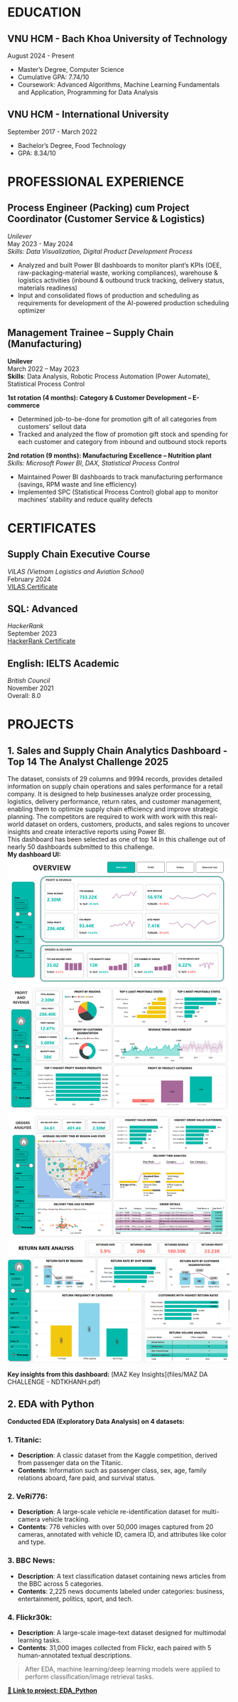 # EDUCATION
## VNU HCM - Bach Khoa University of Technology  
August 2024 - Present
- Master’s Degree, Computer Science
- Cumulative GPA: 7.74/10  
- Coursework: Advanced Algorithms, Machine Learning Fundamentals and
 Application, Programming for Data Analysis  

## VNU HCM - International University  
September 2017 - March 2022
- Bachelor’s Degree, Food Technology
- GPA: 8.34/10  

# PROFESSIONAL EXPERIENCE

## Process Engineer (Packing) cum Project Coordinator (Customer Service & Logistics)  
*Unilever*  
May 2023 - May 2024  
*Skills: Data Visualization, Digital Product Development Process*  
- Analyzed and built Power BI dashboards to monitor plant’s KPIs (OEE, raw-packaging-material waste, working compliances), warehouse & logistics activities (inbound & outbound truck tracking, delivery status, materials readiness)  
- Input and consolidated flows of production and scheduling as requirements for development of the AI-powered production scheduling optimizer  
 
## Management Trainee – Supply Chain (Manufacturing)  
**Unilever**  
March 2022 – May 2023  
**Skills**: Data Analysis, Robotic Process Automation (Power Automate), Statistical Process Control  

**1st rotation (4 months): Category & Customer Development – E-commerce**  
- Determined job-to-be-done for promotion gift of all categories from customers’ sellout data  
- Tracked and analyzed the flow of promotion gift stock and spending for each customer and category from inbound and outbound stock reports  

**2nd rotation (9 months): Manufacturing Excellence – Nutrition plant**  
*Skills: Microsoft Power BI, DAX, Statistical Process Control*  
- Maintained Power BI dashboards to track manufacturing performance (savings, RPM waste and line efficiency)  
- Implemented SPC (Statistical Process Control) global app to monitor machines’ stability and reduce quality defects  

# CERTIFICATES    
   
## Supply Chain Executive Course  
*VILAS (Vietnam Logistics and Aviation School)*   
February 2024  
[VILAS Certificate](https://bit.ly/SCE1123)  

## SQL: Advanced   
*HackerRank*  
September 2023    
[HackerRank Certificate](https://www.hackerrank.com/certificates/ddd267bb5c50)  

## English: IELTS Academic  
*British Council*  
November 2021  
Overall: 8.0  

# PROJECTS  
## 1. Sales and Supply Chain Analytics Dashboard - Top 14 The Analyst Challenge 2025   
The dataset, consists of 29 columns and 9994 records, provides detailed information on supply chain operations and sales
performance for a retail company. It is designed to help businesses analyze order processing, logistics, delivery performance, return rates, and customer management, enabling them to optimize supply chain efficiency and improve strategic planning.
The competitors are required to work with work with this real-world dataset on orders, customers, products, and
sales regions to uncover insights and create interactive reports using Power BI.    
This dashboard has been selected as one of top 14 in this challenge out of nearly 50 dashboards submitted to this challenge.  
**My dashboard UI:**
![Power BI dashboard UI 1](images/test1.drawio.png)
![Power BI dashboard UI 2](images/merge2.png)

**Key insights from this dashboard:** [MAZ Key Insights](files/MAZ DA CHALLENGE - NDTKHANH.pdf)  
 
## 2. EDA with Python
**Conducted EDA (Exploratory Data Analysis) on 4 datasets:**

### 1. Titanic:
- **Description**: A classic dataset from the Kaggle competition, derived from passenger data on the Titanic.  
- **Contents**: Information such as passenger class, sex, age, family relations aboard, fare paid, and survival status.

### 2. VeRi776:
- **Description**: A large-scale vehicle re-identification dataset for multi-camera vehicle tracking.  
- **Contents**: 776 vehicles with over 50,000 images captured from 20 cameras, annotated with vehicle ID, camera ID, and attributes like color and type.

### 3. BBC News:
- **Description**: A text classification dataset containing news articles from the BBC across 5 categories.  
- **Contents**: 2,225 news documents labeled under categories: business, entertainment, politics, sport, and tech.

### 4. Flickr30k:
- **Description**: A large-scale image–text dataset designed for multimodal learning tasks.  
- **Contents**: 31,000 images collected from Flickr, each paired with 5 human-annotated textual descriptions.

> After EDA, machine learning/deep learning models were applied to perform classification/image retrieval tasks.  

**[🔗 Link to project: EDA_Python](https://github.com/endetekaa/Python_EDA_practice)**  



